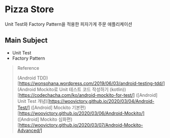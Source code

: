 # Pizza Store
Unit Test와 Factory Pattern을 적용한 피자가게 주문 애플리케이션

## Main Subject
* Unit Test
* Factory Pattern

> Reference
>
> (Android TDD)[https://wonsohana.wordpress.com/2019/06/03/android-testing-tdd/]
> (Android Mockito로 Unit 테스트 코드 작성하기 (kotlin))[https://codechacha.com/ko/android-mockito-for-test/]
> (\[Android\] Unit Test 개념)[https://woovictory.github.io/2020/03/04/Android-Test/]
> (\[Android\] Mockito 기본편)[https://woovictory.github.io/2020/03/06/Android-Mockito/]
> (\[Android\] Mockito 심화편)[https://woovictory.github.io/2020/03/07/Android-Mockito-Advanced/]